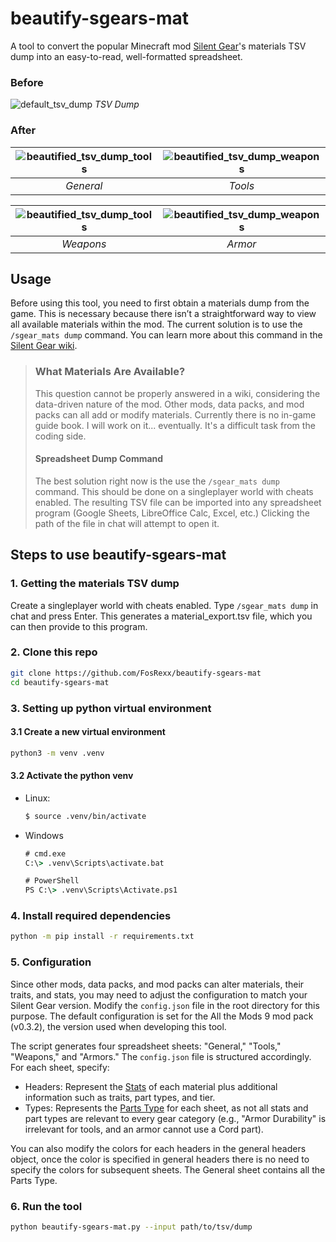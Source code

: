 # beautify-sgears-mat

A tool to convert the popular Minecraft mod [Silent Gear](https://www.curseforge.com/minecraft/mc-mods/silent-gear)'s 
materials TSV dump into an easy-to-read, well-formatted spreadsheet.

### Before
![default_tsv_dump](https://github.com/user-attachments/assets/9dc4853e-eb65-45fd-8010-d5d4f1bb4763)
*TSV Dump*

### After
| ![beautified_tsv_dump_tools](https://github.com/user-attachments/assets/e5437743-00f5-4470-aa56-eca0d5089037) | ![beautified_tsv_dump_weapons](https://github.com/user-attachments/assets/86e628c3-0c23-4d42-afac-27914cdb672d) |
|:-------------------------------------------------------------------------------------------------------------:|:---------------------------------------------------------------------------------------------------------------:|
|                                                    *General*                                                  |                                                       *Tools*                                                   |

| ![beautified_tsv_dump_tools](https://github.com/user-attachments/assets/466802f3-dd72-446b-ab7a-2ed012a7da1a) | ![beautified_tsv_dump_weapons](https://github.com/user-attachments/assets/e8d3a8bd-4d0d-4015-b336-4937f3d1a6b8) |
|:-------------------------------------------------------------------------------------------------------------:|:---------------------------------------------------------------------------------------------------------------:|
|                                                    *Weapons*                                                  |                                                       *Armor*                                                   |


## Usage

Before using this tool, you need to first obtain a materials dump from the game. This is necessary because there 
isn’t a straightforward way to view all available materials within the mod. The current solution is to 
use the `/sgear_mats dump` command. You can learn more about this command in the [Silent Gear wiki](https://github.com/SilentChaos512/Silent-Gear/wiki/Starter-Guide#what-materials-are-available).

> ### What Materials Are Available?
>
> This question cannot be properly answered in a wiki, considering the data-driven nature of the mod. Other mods, data packs, and mod packs can all add or modify materials.
> Currently there is no in-game guide book. I will work on it... eventually. It's a difficult task from the coding side.
> 
> #### Spreadsheet Dump Command
> The best solution right now is the use the `/sgear_mats dump` command. This should be done on a singleplayer world with cheats enabled. The resulting TSV file can be imported into any spreadsheet program (Google Sheets, LibreOffice Calc, Excel, etc.) Clicking the path of the file in chat will attempt to open it.

## Steps to use beautify-sgears-mat
### 1. Getting the materials TSV dump
Create a singleplayer world with cheats enabled. Type `/sgear_mats dump` in chat and press Enter. 
This generates a material_export.tsv file, which you can then provide to this program.

### 2. Clone this repo
``` bash
git clone https://github.com/FosRexx/beautify-sgears-mat
cd beautify-sgears-mat
```

### 3. Setting up python virtual environment
#### 3.1 Create a new virtual environment
``` bash
python3 -m venv .venv
```

#### 3.2 Activate the python venv
* Linux:
  ``` bash
  $ source .venv/bin/activate
  ```
* Windows
  ``` cmd
  # cmd.exe
  C:\> .venv\Scripts\activate.bat
  
  # PowerShell
  PS C:\> .venv\Scripts\Activate.ps1
  ```

### 4. Install required dependencies
``` bash
python -m pip install -r requirements.txt
```

### 5. Configuration
Since other mods, data packs, and mod packs can alter materials, their traits, and stats, you may need to 
adjust the configuration to match your Silent Gear version. Modify the `config.json` file in the root directory 
for this purpose. The default configuration is set for the All the Mods 9 mod pack (v0.3.2), the version used 
when developing this tool.

The script generates four spreadsheet sheets: "General," "Tools," "Weapons," and "Armors." The `config.json`
file is structured accordingly. For each sheet, specify:

* Headers: Represent the [Stats](https://github.com/SilentChaos512/Silent-Gear/wiki/Stats) of each material plus
  additional information such as traits, part types, and tier.
* Types: Represents the [Parts Type](https://github.com/SilentChaos512/Silent-Gear/wiki/Parts) for each sheet,
  as not all stats and part types are relevant to every gear category (e.g., "Armor Durability" is irrelevant for tools,
  and an armor cannot use a Cord part).

You can also modify the colors for each headers in the general headers object, once the color is specified in general headers 
there is no need to specify the colors for subsequent sheets.
The General sheet contains all the Parts Type.

### 6. Run the tool
``` bash
python beautify-sgears-mat.py --input path/to/tsv/dump
```

